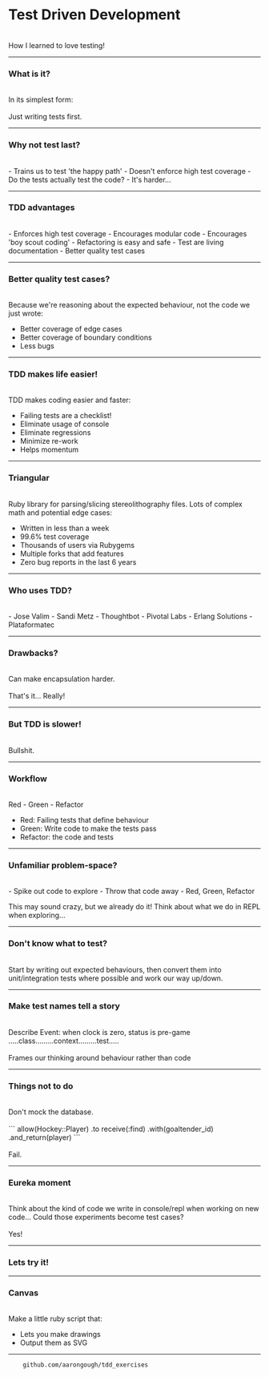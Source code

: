 # Test Driven Development
<br>
<span class="aside">How I learned to love testing!</span>

---

### What is it?
<br>
In its simplest form:
<br>
<br>
Just writing tests first.

---

### Why not test last?
<br>
- Trains us to test 'the happy path'
- Doesn't enforce high test coverage
- Do the tests actually test the code?
- It's harder...

---

### TDD advantages
<br>
- Enforces high test coverage
- Encourages modular code
- Encourages 'boy scout coding'
- Refactoring is easy and safe
- Test are living documentation
- Better quality test cases

---

### Better quality test cases?
<br>
Because we're reasoning about the expected behaviour, not the code we just wrote:

- Better coverage of edge cases
- Better coverage of boundary conditions
- Less bugs

---

### TDD makes life easier!
<br>
TDD makes coding easier and faster:

- Failing tests are a checklist!
- Eliminate usage of console
- Eliminate regressions
- Minimize re-work
- Helps momentum

---

### Triangular
<br>
Ruby library for parsing/slicing stereolithography files. Lots of complex math and potential edge cases:

- Written in less than a week
- 99.6% test coverage
- Thousands of users via Rubygems
- Multiple forks that add features
- Zero bug reports in the last 6 years

---

### Who uses TDD?
<br>
- Jose Valim
- Sandi Metz
- Thoughtbot
- Pivotal Labs
- Erlang Solutions
- Plataformatec

---

### Drawbacks?
<br>
Can make encapsulation harder.
<br>
<br>
That's it... Really!

---

### But TDD is slower!
<br>
Bullshit.

---

### Workflow
<br>
Red  -  Green  -  Refactor

- Red: Failing tests that define behaviour
- Green: Write code to make the tests pass
- Refactor: the code and tests

---

### Unfamiliar problem-space?
<br>
- Spike out code to explore
- Throw that code away
- Red, Green, Refactor

This may sound crazy, but we already do it! Think about what we do in REPL when exploring...

---

### Don't know what to test?
<br>
Start by writing out expected behaviours, then convert them into unit/integration tests where possible and work our way up/down.

---

### Make test names tell a story
<br>
Describe Event: when clock is zero, status is pre-game
.....class.........context.........test.....
<br>
<br>
Frames our thinking around behaviour rather than code

---

### Things not to do
<br>
Don't mock the database.
<br>
<br>
```
	allow(Hockey::Player)
      .to receive(:find)
      .with(goaltender_id)
      .and_return(player)
```
<br>
<br>
Fail.

---

### Eureka moment
<br>
Think about the kind of code we write in console/repl when working on new code... Could those experiments become test cases?
<br>
<br>
Yes!

---

### Lets try it!

---

### Canvas
<br>
Make a little ruby script that:

- Lets you make drawings
- Output them as SVG

---

```
	github.com/aarongough/tdd_exercises
```